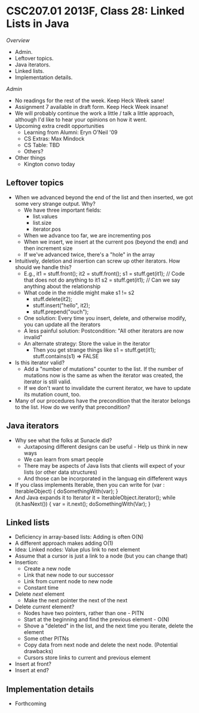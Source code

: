 CSC207.01 2013F, Class 28: Linked Lists in Java
===============================================

_Overview_

* Admin.
* Leftover topics.
* Java iterators.
* Linked lists.
* Implementation details.

_Admin_

* No readings for the rest of the week.  Keep Heck Week sane!
* Assignment 7 available in draft form.  Keep Heck Week insane!
* We will probably continue the work a little / talk a little approach,
  although I'd like to hear your opinions on how it went.
* Upcoming extra credit opportunities
    * Learning from Alumni: Eryn O'Neil '09
    * CS Extras: Max Mindock
    * CS Table: TBD
    * Others?
* Other things
    * Kington convo today

Leftover topics
---------------

* When we advanced beyond the end of the list and then inserted, we got
  some very strange output.  Why?
     * We have three important fields:
          * list.values
          * list.size
          * iterator.pos
     * When we advance too far, we are incrementing pos
     * When we insert, we insert at the current pos (beyond the end) and
       then increment size
     * If we've advanced twice, there's a "hole" in the array
* Intuitively, deletion and insertion can screw up other iterators.  How 
  should we handle this?
     * E.g., 
         it1 = stuff.front(); 
         it2 = stuff.front(); 
         s1 = stuff.get(it1);
         // Code that does not do anything to it1
         s2 = stuff.get(it1);
         // Can we say anything about the relationship
    * What code in the middle might make s1 != s2
         * stuff.delete(it2);
         * stuff.insert("hello", it2);
         * stuff.prepend("ouch");
    * One solution: Every time you insert, delete, and otherwise modify, you
      can update all the iterators
    * A less painful solution: Postcondition: "All other iterators are now invalid"
    * An alternate strategy: Store the value in the iterator
        * Then you get strange things like
            s1 = stuff.get(it1);
            stuff.contains(s1) => FALSE
* Is this iterator valid?
    * Add a "number of mutations" counter to the list.  If the number of mutations
      now is the same as when the iterator was created, the iterator is still valid.
    * If we don't want to invalidate the current iterator, we have to update its
      mutation count, too.
* Many of our procedures have the precondition that the iterator belongs
  to the list.  How do we verify that precondition?
    

Java iterators
--------------

* Why see what the folks at Sunacle did?
    * Juxtaposing different designs can be useful - Help us think in new ways
    * We can learn from smart people
    * There may be aspects of Java lists that clients will expect of your lists
      (or other data structures)
    * And those can be incorporated in the languag ein diffeferent ways
* If you class implements Iterable, then you can write
    for (var : IterableObject) {
        doSomethingWith(var);
    }
 * And Java expands it to
    Iterator it = IterableObject.iterator();
    while (it.hasNext()) {
        var = it.next();
        doSomethingWith(Var);
    }

Linked lists
------------

* Deficiency in array-based lists: Adding is often O(N)
* A different approach makes adding O(1)
* Idea: Linked nodes: Value plus link to next element
* Assume that a cursor is just a link to a node (but you can change that)
* Insertion:
     * Create a new node
     * Link that new node to our successor
     * Link from current node to new node
     * Constant time
* Delete *next* element
     * Make the next pointer the next of the next
* Delete *current* element?
     * Nodes have two pointers, rather than one - PITN
     * Start at the beginning and find the previous element - O(N)
     * Shove a "deleted" in the list, and the next time you iterate, 
       delete the element
     * Some other PITNs
     * Copy data from next node and delete the next node.  (Potential drawbacks)
     * Cursors store links to current and previous element
* Insert at front?
* Insert at end?
     
Implementation details
----------------------

* Forthcoming
